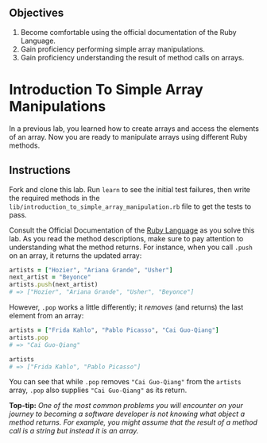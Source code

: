 ## Objectives

1. Become comfortable using the official documentation of the Ruby Language.
2. Gain proficiency performing simple array manipulations.
3. Gain proficiency understanding the result of method calls on arrays.


# Introduction To Simple Array Manipulations

In a previous lab, you learned how to create arrays and access the elements of an array. Now you are ready to manipulate arrays using different Ruby methods.

## Instructions

Fork and clone this lab. Run `learn` to see the initial test failures, then write the required methods in the `lib/introduction_to_simple_array_manipulation.rb` file to get the tests to pass. 

Consult the Official Documentation of the [Ruby Language](http://ruby-doc.org/core-2.2.0/) as you solve this lab. As you read the method descriptions, make sure to pay attention to understanding what the method returns. For instance, when you call `.push` on an array, it returns the updated array:

```ruby
artists = ["Hozier", "Ariana Grande", "Usher"]
next_artist = "Beyonce"
artists.push(next_artist)
# => ["Hozier", "Ariana Grande", "Usher", "Beyonce"]
```

However, `.pop` works a little differently; it *removes* (and returns) the last element from an array:

```ruby
artists = ["Frida Kahlo", "Pablo Picasso", "Cai Guo-Qiang"]
artists.pop
# => "Cai Guo-Qiang"

artists
# => ["Frida Kahlo", "Pablo Picasso"]
```

You can see that while `.pop` removes `"Cai Guo-Qiang"` from the `artists` array, `.pop` also supplies `"Cai Guo-Qiang"` as its return.

**Top-tip:** *One of the most common problems you will encounter on your journey to becoming a software developer is not knowing what object a method returns. For example, you might assume that the result of a method call is a string but instead it is an array.*  
